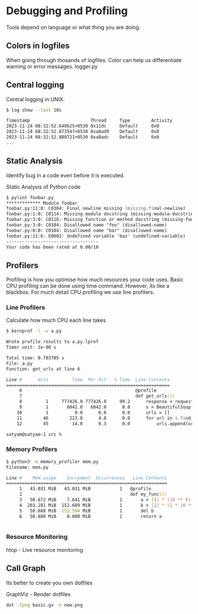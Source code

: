 # Debugging and Profiling

Tools depend on language or what thing you are doing.

## Colors in logfiles

When going through thosands of logfiles. Color can help us differentiate warning or error messages.
logger.py

## Central logging

Central logging in UNIX.

```zsh
$ log show --last 10s

Timestamp                       Thread     Type        Activity             PID    TTL  
2023-11-24 08:32:52.648625+0530 0x11dc     Default     0x0                  659    0    mDNSResponder: [com.apple.mDNSResponder:mDNS] [A(ac7f42f5, 725acd95)] Sent a previous IPv4 mDNS response to <mask.hash: 'A7s6Olz9bdV8kg7Oboy5fg=='> over unicast via en0/15
2023-11-24 08:32:52.873547+0530 0xa8ad9    Default     0x0                  0      0    kernel: arm64e_plugin_host: running binary "bash" in keys-off mode due to identity: com.apple.bash
2023-11-24 08:32:52.880721+0530 0xa8adc    Default     0x0                  0      0    kernel: arm64e_plugin_host: running binary "bash" in keys-off mode due to identity: com.apple.bash
...
```

## Static Analysis

Identify bug in a code even before it is executed.

Static Analysis of Python code

```zsh
$ pylint foobar.py  
************* Module foobar
foobar.py:11:0: C0304: Final newline missing (missing-final-newline)
foobar.py:1:0: C0114: Missing module docstring (missing-module-docstring)
foobar.py:3:0: C0116: Missing function or method docstring (missing-function-docstring)
foobar.py:3:0: C0104: Disallowed name "foo" (disallowed-name)
foobar.py:8:0: C0104: Disallowed name "bar" (disallowed-name)
foobar.py:11:6: E0602: Undefined variable 'baz' (undefined-variable)
-----------------------------------
Your code has been rated at 0.00/10
```

## Profilers

Profiling is how you optimise how much resources your code uses.
Basic CPU profiling can be done using time command. However, its like a blackbox.
For much detail CPU profiling we use line profilers.

### Line Profilers

Calculate how much CPU each line takes

```zsh
$ kernprof -l -v a.py

Wrote profile results to a.py.lprof
Timer unit: 1e-06 s

Total time: 0.783705 s
File: a.py
Function: get_urls at line 6

Line #      Hits         Time  Per Hit   % Time  Line Contents
==============================================================
     6                                           @profile
     7                                           def get_urls():
     8         1     777426.0 777426.0     99.2      response = requests.get('https://missing.csail.mit.edu')
     9         1       6042.0   6042.0      0.8      s = BeautifulSoup(response.content, 'lxml')
    10         1          0.0      0.0      0.0      urls = []
    11        46        223.0      4.8      0.0      for url in s.find_all('a'):
    12        45         14.0      0.3      0.0          urls.append(url['href'])

satyam@satyam-2 src % 
```

### Memory Profilers

```zsh
$ python3 -m memory_profiler mem.py
Filename: mem.py

Line #    Mem usage    Increment  Occurrences   Line Contents
=============================================================
     1   43.031 MiB   43.031 MiB           1   @profile
     2                                         def my_func():
     3   50.672 MiB    7.641 MiB           1       a = [1] * (10 ** 6)
     4  203.281 MiB  152.609 MiB           1       b = [2] * (2 * 10 ** 7)
     5   50.688 MiB -152.594 MiB           1       del b
     6   50.688 MiB    0.000 MiB           1       return a
 
```

### Resource Monitoring

htop - Live resource monitoring

## Call Graph

Its better to create you own dotfiles

GraphViz - Render dotfiles

```zsh
dot -Tpng basic.gv -o new.png

```
